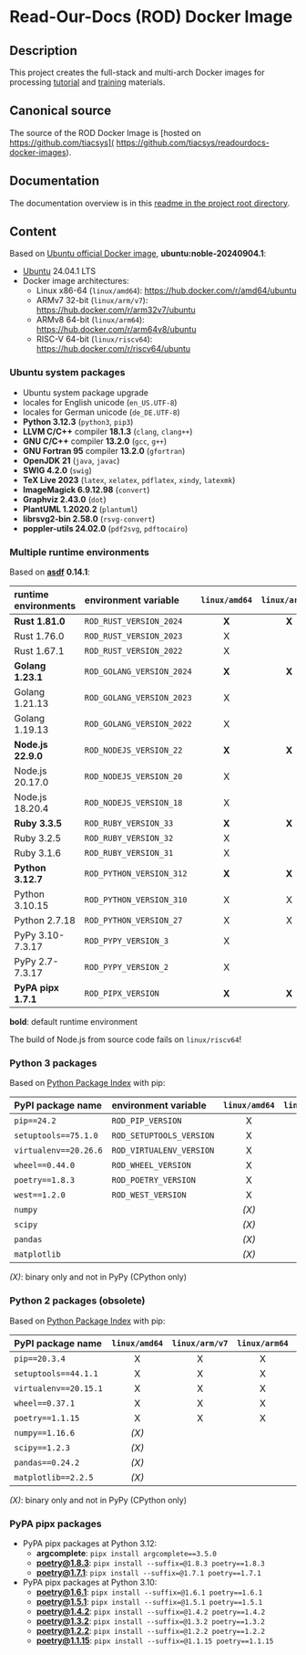 # Read-Our-Docs (ROD) Docker Image

## Description

This project creates the full-stack and multi-arch Docker images for processing
[tutorial](https://bridle.tiac-systems.net/tutorials) and
[training](https://bridle.tiac-systems.net/trainings) materials.

## Canonical source

The source of the ROD Docker Image is [hosted on https://github.com/tiacsys](
https://github.com/tiacsys/readourdocs-docker-images).

## Documentation

The documentation overview is in this [readme in the project root directory](
README.md).

## Content

Based on [Ubuntu official Docker image](
https://github.com/docker-library/official-images),
**ubuntu:noble-20240904.1**:

- [Ubuntu](https://hub.docker.com/_/ubuntu) 24.04.1 LTS
- Docker image architectures:
  - Linux x86-64 (`linux/amd64`): https://hub.docker.com/r/amd64/ubuntu
  - ARMv7 32-bit (`linux/arm/v7`): https://hub.docker.com/r/arm32v7/ubuntu
  - ARMv8 64-bit (`linux/arm64`): https://hub.docker.com/r/arm64v8/ubuntu
  - RISC-V 64-bit (`linux/riscv64`): https://hub.docker.com/r/riscv64/ubuntu

### Ubuntu system packages

- Ubuntu system package upgrade
- locales for English unicode (`en_US.UTF-8`)
- locales for German unicode (`de_DE.UTF-8`)
- **Python 3.12.3** (`python3`, `pip3`)
- **LLVM C/C++** compiler **18.1.3** (`clang`, `clang++`)
- **GNU C/C++** compiler **13.2.0** (`gcc`, `g++`)
- **GNU Fortran 95** compiler **13.2.0** (`gfortran`)
- **OpenJDK 21** (`java`, `javac`)
- **SWIG 4.2.0** (`swig`)
- **TeX Live 2023** (`latex`, `xelatex`, `pdflatex`, `xindy`, `latexmk`)
- **ImageMagick 6.9.12.98** (`convert`)
- **Graphviz 2.43.0** (`dot`)
- **PlantUML 1.2020.2** (`plantuml`)
- **librsvg2-bin 2.58.0** (`rsvg-convert`)
- **poppler-utils 24.02.0** (`pdf2svg`, `pdftocairo`)

### Multiple runtime environments

Based on [**asdf**](https://asdf-vm.com/) **0.14.1**:

| runtime environments | environment variable      | `linux/amd64` | `linux/arm/v7` | `linux/arm64` | `linux/riscv64` |
| :------------------- | :------------------------ | :---: | :---: | :---: | :---: |
| **Rust 1.81.0**      | `ROD_RUST_VERSION_2024`   | **X** | **X** | **X** | **X** |
|   Rust 1.76.0        | `ROD_RUST_VERSION_2023`   |   X   |       |       |       |
|   Rust 1.67.1        | `ROD_RUST_VERSION_2022`   |   X   |       |       |       |
| **Golang 1.23.1**    | `ROD_GOLANG_VERSION_2024` | **X** | **X** | **X** | **X** |
|   Golang 1.21.13     | `ROD_GOLANG_VERSION_2023` |   X   |       |       |       |
|   Golang 1.19.13     | `ROD_GOLANG_VERSION_2022` |   X   |       |       |       |
| **Node.js 22.9.0**   | `ROD_NODEJS_VERSION_22`   | **X** | **X** | **X** |       |
|   Node.js 20.17.0    | `ROD_NODEJS_VERSION_20`   |   X   |       |       |       |
|   Node.js 18.20.4    | `ROD_NODEJS_VERSION_18`   |   X   |       |       |       |
| **Ruby 3.3.5**       | `ROD_RUBY_VERSION_33`     | **X** | **X** | **X** | **X** |
|   Ruby 3.2.5         | `ROD_RUBY_VERSION_32`     |   X   |       |       |       |
|   Ruby 3.1.6         | `ROD_RUBY_VERSION_31`     |   X   |       |       |       |
| **Python 3.12.7**    | `ROD_PYTHON_VERSION_312`  | **X** | **X** | **X** | **X** |
|   Python 3.10.15     | `ROD_PYTHON_VERSION_310`  |   X   |   X   |   X   |   X   |
|   Python 2.7.18      | `ROD_PYTHON_VERSION_27`   |   X   |   X   |   X   |   X   |
|   PyPy 3.10-7.3.17   | `ROD_PYPY_VERSION_3`      |   X   |       |       |       |
|   PyPy 2.7-7.3.17    | `ROD_PYPY_VERSION_2`      |   X   |       |       |       |
| **PyPA pipx 1.7.1**  | `ROD_PIPX_VERSION`        | **X** | **X** | **X** | **X** |

**bold**: default runtime environment

The build of Node.js from source code fails on `linux/riscv64`!

### Python 3 packages

Based on [Python Package Index](https://pypi.org/) with pip:

| PyPI package name      | environment variable      | `linux/amd64` | `linux/arm/v7` | `linux/arm64` | `linux/riscv64` |
| :--------------------- | :------------------------ | :---: | :---: | :---: | :---: |
| `pip==24.2`            | `ROD_PIP_VERSION`         |   X   |   X   |   X   |   X   |
| `setuptools==75.1.0`   | `ROD_SETUPTOOLS_VERSION`  |   X   |   X   |   X   |   X   |
| `virtualenv==20.26.6`  | `ROD_VIRTUALENV_VERSION`  |   X   |   X   |   X   |   X   |
| `wheel==0.44.0`        | `ROD_WHEEL_VERSION`       |   X   |   X   |   X   |   X   |
| `poetry==1.8.3`        | `ROD_POETRY_VERSION`      |   X   |   X   |   X   |   X   |
| `west==1.2.0`          | `ROD_WEST_VERSION`        |   X   |   X   |   X   |   X   |
| `numpy`                |                           | *(X)* |       |       |       |
| `scipy`                |                           | *(X)* |       |       |       |
| `pandas`               |                           | *(X)* |       |       |       |
| `matplotlib`           |                           | *(X)* |       |       |       |

*(X)*: binary only and not in PyPy (CPython only)

### Python 2 packages (obsolete)

Based on [Python Package Index](https://pypi.org/) with pip:

| PyPI package name      | `linux/amd64` | `linux/arm/v7` | `linux/arm64` | `linux/riscv64` |
| :--------------------- | :---: | :---: | :---: | :---: |
| `pip==20.3.4`          |   X   |   X   |   X   |   X   |
| `setuptools==44.1.1`   |   X   |   X   |   X   |   X   |
| `virtualenv==20.15.1`  |   X   |   X   |   X   |   X   |
| `wheel==0.37.1`        |   X   |   X   |   X   |   X   |
| `poetry==1.1.15`       |   X   |   X   |   X   |   X   |
| `numpy==1.16.6`        | *(X)* |       |       |       |
| `scipy==1.2.3`         | *(X)* |       |       |       |
| `pandas==0.24.2`       | *(X)* |       |       |       |
| `matplotlib==2.2.5`    | *(X)* |       |       |       |

*(X)*: binary only and not in PyPy (CPython only)

### PyPA pipx packages

- PyPA pipx packages at Python 3.12:
  - **argcomplete**: `pipx install argcomplete==3.5.0`
  - **poetry@1.8.3**: `pipx install --suffix=@1.8.3 poetry==1.8.3`
  - **poetry@1.7.1**: `pipx install --suffix=@1.7.1 poetry==1.7.1`
- PyPA pipx packages at Python 3.10:
  - **poetry@1.6.1**: `pipx install --suffix=@1.6.1 poetry==1.6.1`
  - **poetry@1.5.1**: `pipx install --suffix=@1.5.1 poetry==1.5.1`
  - **poetry@1.4.2**: `pipx install --suffix=@1.4.2 poetry==1.4.2`
  - **poetry@1.3.2**: `pipx install --suffix=@1.3.2 poetry==1.3.2`
  - **poetry@1.2.2**: `pipx install --suffix=@1.2.2 poetry==1.2.2`
  - **poetry@1.1.15**: `pipx install --suffix=@1.1.15 poetry==1.1.15`
